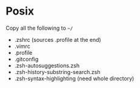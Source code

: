Posix
=====

Copy all the following to `~/`
- .zshrc (sources .profile at the end)
- .vimrc
- .profile
- .gitconfig
- .zsh-autosuggestions.zsh
- .zsh-history-substring-search.zsh
- .zsh-syntax-highlighting (need whole directory)
